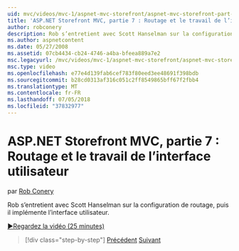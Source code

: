 ```yaml
---
uid: mvc/videos/mvc-1/aspnet-mvc-storefront/aspnet-mvc-storefront-part-7-routing-and-ui-work
title: 'ASP.NET Storefront MVC, partie 7 : Routage et le travail de l’interface utilisateur | Microsoft Docs'
author: robconery
description: Rob s’entretient avec Scott Hanselman sur la configuration de routage, puis il implémente l’interface utilisateur.
ms.author: aspnetcontent
ms.date: 05/27/2008
ms.assetid: 07cb4434-cb24-4746-a4ba-bfeea889a7e2
msc.legacyurl: /mvc/videos/mvc-1/aspnet-mvc-storefront/aspnet-mvc-storefront-part-7-routing-and-ui-work
msc.type: video
ms.openlocfilehash: e77e4d139fab6cef783f80eed3ee48691f398bdb
ms.sourcegitcommit: b28cd0313af316c051c2ff8549865bff67f2fbb4
ms.translationtype: MT
ms.contentlocale: fr-FR
ms.lasthandoff: 07/05/2018
ms.locfileid: "37832977"
---
```

<a name="aspnet-mvc-storefront-part-7-routing-and-ui-work"></a>ASP.NET Storefront MVC, partie 7 : Routage et le travail de l’interface utilisateur
====================
par [Rob Conery](https://github.com/robconery)

Rob s’entretient avec Scott Hanselman sur la configuration de routage, puis il implémente l’interface utilisateur.

[&#9654;Regardez la vidéo (25 minutes)](https://channel9.msdn.com/Blogs/ASP-NET-Site-Videos/aspnet-mvc-storefront-part-7-routing-and-ui-work)

> [!div class="step-by-step"]
> [Précédent](aspnet-mvc-storefront-part-6-finishing-the-repository-and-initial-ui-work.md)
> [Suivant](aspnet-mvc-storefront-part-8-testing-controllers-iteration-1-complete.md)
